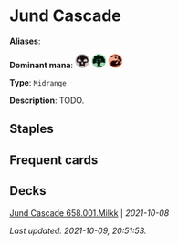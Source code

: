 # Jund Cascade

**Aliases**: 

**Dominant mana**: <img src="../resources/images/mana/B.png" width="25"/> <img src="../resources/images/mana/G.png" width="25"/> <img src="../resources/images/mana/R.png" width="25"/>

**Type**: `Midrange`

**Description**: TODO.

## **Staples**



## **Frequent cards**



## **Decks**

[Jund Cascade 658.001.Milkk](https://www.mtggoldfish.com/deck/4351121) | *2021-10-08*


*Last updated: 2021-10-09, 20:51:53.*
